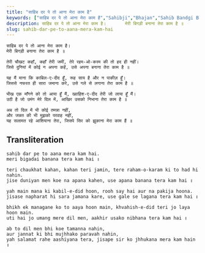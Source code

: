 ```yaml
---
title: "साहिब दर पे तो आना मेरा काम है"
keywords: ["साहिब दर पे तो आना मेरा काम है","Sahibji","Bhajan","Sahib Bandgi Bhajan","Sant Kabir Bhajan","bhajan lyrics","साहिब बंदगी भजन","भजन"]
description: साहिब दर पे तो आना मेरा काम है।       मेरी बिगड़ी बनाना तेरा काम है ॥          तेरी चौखट कहाँ, कहाँ तेरी जमीं, तेरे रहम-ओ-करम की तो हद ही नहीं।
slug: sahib-dar-pe-to-aana-mera-kam-hai
---
```


  
    साहिब दर पे तो आना मेरा काम है।  
    मेरी बिगड़ी बनाना तेरा काम है ॥  
  
    तेरी चौखट कहाँ, कहाँ तेरी जमीं, तेरे रहम-ओ-करम की तो हद ही नहीं।  
    जिसे दुनियां में कोई न अपना कहें, उसे अपना बनाना तेरा काम है ॥  
  
    यह मैं माना कि काबिल-ए-दीद हूँ, रूह साय है और न पाकीज़ हूँ।  
    जिससे नफरत ही सारा जमाना करे, उसे गले से लगाना तेरा काम है ॥  
  
    भीख एक माँगने को तो आया हूँ मैं, ख्वाहिश-ए-दीद तेरी जो लाया हूँ मैं।  
    उठी है जो उमंग मेरे दिल में, आखिर उसको निभाना तेरा काम है ॥  
  
    अब तो दिल में भी कोई तमन्ना नहीं,  
    और जन्नत की भी मुझको परवाह नहीं,  
    यह सलामत रहे आशियाना तेरा, जिसपे सिर को झुकाना मेरा काम हैं ॥  


## Transliteration

  
    sahib dar pe to aana mera kam hai.  
    meri bigadai banana tera kam hai ॥  
  
    teri chaukhat kahan, kahan teri jamin, tere raham-o-karam ki to had hi nahin.  
    jise duniyan men koe na apana kahen, use apana banana tera kam hai ॥  
  
    yah main mana ki kabil-e-did hoon, rooh say hai aur na pakija hoona.  
    jisase napharat hi sara jamana kare, use gale se lagana tera kam hai ॥  
  
    bhikh ek managane ko to aaya hoon main, khvahish-e-did teri jo laya hoon main.  
    uti hai jo umang mere dil men, aakhir usako nibhana tera kam hai ॥  
  
    ab to dil men bhi koe tamanna nahin,  
    aur jannat ki bhi mujhhako paravah nahin,  
    yah salamat rahe aashiyana tera, jisape sir ko jhhukana mera kam hain ॥  

  